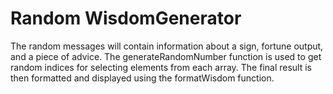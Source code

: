 # Random WisdomGenerator
The random messages will contain information about a sign, fortune output, and a piece of advice. The generateRandomNumber function is used to get random indices for selecting elements from each array. The final result is then formatted and displayed using the formatWisdom function.
